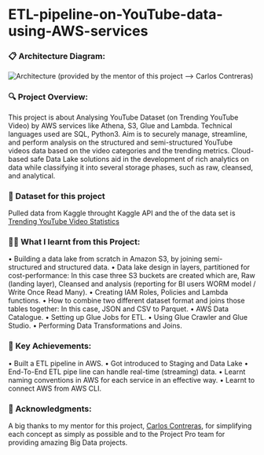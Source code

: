 # ETL-pipeline-on-YouTube-data-using-AWS-services

### 📋 Architecture Diagram:
![Architecture](https://github.com/Mohith-Narravula/ETL-pipeline-on-YouTube-data-using-AWS-services/assets/117317024/caf66c9f-ab05-4e99-96c7-142c22a6c351) 
(provided by the mentor of this project --> Carlos Contreras)

### 🔍 Project Overview:
This project is about Analysing YouTube Dataset (on Trending YouTube Video) by AWS services like Athena, S3, Glue and Lambda. Technical languages used are SQL, Python3. Aim is to securely manage, streamline, and perform analysis on the structured and semi-structured YouTube videos data based on the video categories and the trending metrics. Cloud-based safe Data Lake solutions aid in the development of rich analytics on data while classifying it into several storage phases, such as raw, cleansed, and analytical.

### 💾 Dataset for this project
Pulled data from Kaggle throught Kaggle API and the of the data set is [Trending YouTube Video Statistics](kaggle.com/datasnaek/youtube-new![image](https://github.com/Mohith-Narravula/ETL-pipeline-on-YouTube-data-using-AWS-services/assets/117317024/c54e9532-75ff-40dc-8887-2316885baded)
) 

### 👩‍💻 What I learnt from this Project:
•	Building a data lake from scratch in Amazon S3, by joining semi-structured and structured data.
•	Data lake design in layers, partitioned for cost-performance: In this case three S3 buckets are created which are, Raw (landing layer), Cleansed and analysis (reporting for BI users WORM model / Write Once Read Many).
•	Creating IAM Roles, Policies and Lambda functions.
•	How to combine two different dataset format and joins those tables together: In this case, JSON and CSV to Parquet.
•	AWS Data Catalogue. 
•	Setting up Glue Jobs for ETL.
•	Using Glue Crawler and Glue Studio.
•	Performing Data Transformations and Joins.

### 🎯 Key Achievements:
•	Built a ETL pipeline in AWS.
•	Got introduced to Staging and Data Lake
•	End-To-End ETL pipe line can handle real-time (streaming) data.
•	Learnt naming conventions in AWS for each service in an effective way. 
•	Learnt to connect AWS from AWS CLI.

### 🙏 Acknowledgments:
A big thanks to my mentor for this project, [Carlos Contreras]( https://www.linkedin.com/in/carloscontreras/), for simplifying each concept as simply as possible and to the Project Pro team for providing amazing Big Data projects. 
